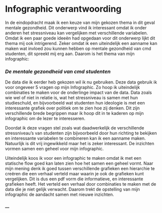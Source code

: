 # Infographic verantwoording

In de eindopdracht maak ik een keuze van mijn gekozen thema in dit geval mentale gezondheid. Dit onderwerp vind ik interessant omdat ik onder anderen het stressniveau kan vergelijken met verschillende variabelen. Omdat ik een paar goede ideeën had opgedaan voor dit onderwerp lijkt dit thema mij ook  intrigerend. Zeker omdat ik een uiteindelijk een aanname kan maken wat invloed zou kunnen hebben op mentale gezondheid van cmd studenten, dit spreekt mij erg aan. Daarom is het thema van mijn infographic: 

### _**De mentale gezondheid van cmd studenten**_

De data die ik eerder heb gekozen wil ik nu gebruiken. Deze data gebruik ik voor ongeveer 5 vragen op mijn Infographic. Zo hoop ik uiteindelijk combinaties te maken voor de onderlinge impact van de data. Data zoals wie wel of niet in relatie is, wat het stressniveau is samen met hun studieschuld, en bijvoorbeeld wat studenten hun ideologie is met een interessante grafiek over politiek om te zien hoe zij denken. Dit zijn verschillende brede begrippen maar ik hoop dit in te kaderen op mijn infographic om de lezer te interesseren. 

Doordat ik deze vragen stel zoals wat daadwerkelijk de verschillende stressniveau’s van studenten zijn bijvoorbeeld door hun richting te bekijken en interessante variabelen te combineren kan ik een aanname maken. Natuurlijk is dit vrij ingewikkeld maar het is zeker interessant. De inzichten vormen samen een geheel voor mijn infographic. 

Uiteindelijk koos ik voor een infographic te maken omdat ik met een statische flow goed kan laten zien hoe het samen een geheel vormt. Naar mijn mening denk ik goed tussen verschillende grafieken een hierarchie te creëren die een verhaal verteld maar waarin je ook de grafieken kunt vergelijken. Dit is dus een pdf vorm   die informatieve, en interessante grafieken heeft. Het verteld een verhaal door combinaties te maken met de data die je niet gelijk verwacht. Daarom trekt de opstelling van mijn infographic de aandacht samen met nieuwe inzichten. 

#### \_\_

